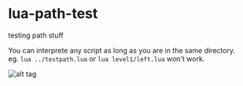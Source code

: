 # lua-path-test
testing path stuff

You can interprete any script as long as you are in the same directory.  
eg. `lua ../testpath.lua` or `lua level1/left.lua` won't work.

![alt tag](https://i.imgur.com/lcL8Yvd.png)
